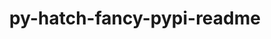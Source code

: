 ---
title: "py-hatch-fancy-pypi-readme"
layout: cache
categories: [package, v0.21.1]
meta: {"versions": ["23.1.0"], "compilers": ["apple-clang@=15.0.0", "cce@=15.0.1", "gcc@=11.1.0", "gcc@=11.3.0", "gcc@=11.4.0", "gcc@=7.3.1", "gcc@=7.5.0", "gcc@=9.4.0", "oneapi@=2023.2.0"], "oss": ["amzn2", "rhel8", "ubuntu18.04", "ubuntu20.04", "ubuntu22.04", "ventura"], "platforms": ["darwin", "linux"], "targets": ["aarch64", "neoverse_n1", "neoverse_v1", "ppc64le", "x86_64_v3", "zen4"], "stacks": ["aws-isc", "aws-isc-aarch64", "data-vis-sdk", "e4s", "e4s-cray-rhel", "e4s-neoverse_v1", "e4s-oneapi", "e4s-power", "ml-darwin-aarch64-mps", "ml-linux-x86_64-cpu", "ml-linux-x86_64-cuda", "ml-linux-x86_64-rocm", "radiuss", "root"], "num_specs": 20, "num_specs_by_stack": {"ml-darwin-aarch64-mps": 1, "root": 20, "aws-isc-aarch64": 2, "aws-isc": 1, "e4s-cray-rhel": 1, "radiuss": 2, "e4s-neoverse_v1": 2, "e4s-power": 2, "data-vis-sdk": 2, "e4s": 3, "e4s-oneapi": 3, "ml-linux-x86_64-cpu": 1, "ml-linux-x86_64-rocm": 1, "ml-linux-x86_64-cuda": 1}}
spec_details: [{"hash": "k3hoa2veh4c2l5r5uwieuin3le5q2vcq", "compiler": "apple-clang@=15.0.0", "versions": ["23.1.0"], "os": "ventura", "platform": "darwin", "target": "aarch64", "variants": ["build_system=python_pip"], "stacks": ["ml-darwin-aarch64-mps", "root"], "size": "-", "tarball": "https://binaries.spack.io/releases/v0.21.1/build_cache/darwin-ventura-aarch64/apple-clang-15.0.0/py-hatch-fancy-pypi-readme-23.1.0/darwin-ventura-aarch64-apple-clang-15.0.0-py-hatch-fancy-pypi-readme-23.1.0-k3hoa2veh4c2l5r5uwieuin3le5q2vcq.spack"}, {"hash": "i4eohf7x3vm46dgatietxd44gpuxo5kj", "compiler": "gcc@=7.3.1", "versions": ["23.1.0"], "os": "amzn2", "platform": "linux", "target": "aarch64", "variants": ["build_system=python_pip"], "stacks": ["root", "aws-isc-aarch64"], "size": "-", "tarball": "https://binaries.spack.io/releases/v0.21.1/build_cache/linux-amzn2-aarch64/gcc-7.3.1/py-hatch-fancy-pypi-readme-23.1.0/linux-amzn2-aarch64-gcc-7.3.1-py-hatch-fancy-pypi-readme-23.1.0-i4eohf7x3vm46dgatietxd44gpuxo5kj.spack"}, {"hash": "ucp4znhewhsug2fxaka5mppdnljf3fyj", "compiler": "gcc@=7.3.1", "versions": ["23.1.0"], "os": "amzn2", "platform": "linux", "target": "neoverse_n1", "variants": ["build_system=python_pip"], "stacks": ["root", "aws-isc-aarch64"], "size": "-", "tarball": "https://binaries.spack.io/releases/v0.21.1/build_cache/linux-amzn2-neoverse_n1/gcc-7.3.1/py-hatch-fancy-pypi-readme-23.1.0/linux-amzn2-neoverse_n1-gcc-7.3.1-py-hatch-fancy-pypi-readme-23.1.0-ucp4znhewhsug2fxaka5mppdnljf3fyj.spack"}, {"hash": "6qlm56vfoeffodcd363gwmtylnzwqzca", "compiler": "gcc@=7.3.1", "versions": ["23.1.0"], "os": "amzn2", "platform": "linux", "target": "x86_64_v3", "variants": ["build_system=python_pip"], "stacks": ["aws-isc", "root"], "size": "-", "tarball": "https://binaries.spack.io/releases/v0.21.1/build_cache/linux-amzn2-x86_64_v3/gcc-7.3.1/py-hatch-fancy-pypi-readme-23.1.0/linux-amzn2-x86_64_v3-gcc-7.3.1-py-hatch-fancy-pypi-readme-23.1.0-6qlm56vfoeffodcd363gwmtylnzwqzca.spack"}, {"hash": "tug3igczo6ibosf5p7yb6nzbst67gjwb", "compiler": "cce@=15.0.1", "versions": ["23.1.0"], "os": "rhel8", "platform": "linux", "target": "zen4", "variants": ["build_system=python_pip"], "stacks": ["root", "e4s-cray-rhel"], "size": "-", "tarball": "https://binaries.spack.io/releases/v0.21.1/build_cache/linux-rhel8-zen4/cce-15.0.1/py-hatch-fancy-pypi-readme-23.1.0/linux-rhel8-zen4-cce-15.0.1-py-hatch-fancy-pypi-readme-23.1.0-tug3igczo6ibosf5p7yb6nzbst67gjwb.spack"}, {"hash": "jif2s55ng5gveehjjg4tkz47ex6onxbp", "compiler": "gcc@=7.5.0", "versions": ["23.1.0"], "os": "ubuntu18.04", "platform": "linux", "target": "x86_64_v3", "variants": ["build_system=python_pip"], "stacks": ["radiuss", "root"], "size": "-", "tarball": "https://binaries.spack.io/releases/v0.21.1/build_cache/linux-ubuntu18.04-x86_64_v3/gcc-7.5.0/py-hatch-fancy-pypi-readme-23.1.0/linux-ubuntu18.04-x86_64_v3-gcc-7.5.0-py-hatch-fancy-pypi-readme-23.1.0-jif2s55ng5gveehjjg4tkz47ex6onxbp.spack"}, {"hash": "u6i7pv5o6ftt3cry4thrcdrfy4lxug7r", "compiler": "gcc@=7.5.0", "versions": ["23.1.0"], "os": "ubuntu18.04", "platform": "linux", "target": "x86_64_v3", "variants": ["build_system=python_pip"], "stacks": ["radiuss", "root"], "size": "-", "tarball": "https://binaries.spack.io/releases/v0.21.1/build_cache/linux-ubuntu18.04-x86_64_v3/gcc-7.5.0/py-hatch-fancy-pypi-readme-23.1.0/linux-ubuntu18.04-x86_64_v3-gcc-7.5.0-py-hatch-fancy-pypi-readme-23.1.0-u6i7pv5o6ftt3cry4thrcdrfy4lxug7r.spack"}, {"hash": "jdc5hv5qlgejrl46rwo5zfgnu5fpbgxj", "compiler": "gcc@=11.4.0", "versions": ["23.1.0"], "os": "ubuntu20.04", "platform": "linux", "target": "neoverse_v1", "variants": ["build_system=python_pip"], "stacks": ["root", "e4s-neoverse_v1"], "size": "-", "tarball": "https://binaries.spack.io/releases/v0.21.1/build_cache/linux-ubuntu20.04-neoverse_v1/gcc-11.4.0/py-hatch-fancy-pypi-readme-23.1.0/linux-ubuntu20.04-neoverse_v1-gcc-11.4.0-py-hatch-fancy-pypi-readme-23.1.0-jdc5hv5qlgejrl46rwo5zfgnu5fpbgxj.spack"}, {"hash": "hkznx4vbuxabiqjsas4qo3goqhtnnoft", "compiler": "gcc@=11.4.0", "versions": ["23.1.0"], "os": "ubuntu20.04", "platform": "linux", "target": "neoverse_v1", "variants": ["build_system=python_pip"], "stacks": ["root", "e4s-neoverse_v1"], "size": "-", "tarball": "https://binaries.spack.io/releases/v0.21.1/build_cache/linux-ubuntu20.04-neoverse_v1/gcc-11.4.0/py-hatch-fancy-pypi-readme-23.1.0/linux-ubuntu20.04-neoverse_v1-gcc-11.4.0-py-hatch-fancy-pypi-readme-23.1.0-hkznx4vbuxabiqjsas4qo3goqhtnnoft.spack"}, {"hash": "boajci3u46zf4zodmy7qgz6hodi4dwsw", "compiler": "gcc@=9.4.0", "versions": ["23.1.0"], "os": "ubuntu20.04", "platform": "linux", "target": "ppc64le", "variants": ["build_system=python_pip"], "stacks": ["root", "e4s-power"], "size": "-", "tarball": "https://binaries.spack.io/releases/v0.21.1/build_cache/linux-ubuntu20.04-ppc64le/gcc-9.4.0/py-hatch-fancy-pypi-readme-23.1.0/linux-ubuntu20.04-ppc64le-gcc-9.4.0-py-hatch-fancy-pypi-readme-23.1.0-boajci3u46zf4zodmy7qgz6hodi4dwsw.spack"}, {"hash": "rfpj4h4rpfxfbfuzmkcetvtpmp623m6b", "compiler": "gcc@=9.4.0", "versions": ["23.1.0"], "os": "ubuntu20.04", "platform": "linux", "target": "ppc64le", "variants": ["build_system=python_pip"], "stacks": ["root", "e4s-power"], "size": "-", "tarball": "https://binaries.spack.io/releases/v0.21.1/build_cache/linux-ubuntu20.04-ppc64le/gcc-9.4.0/py-hatch-fancy-pypi-readme-23.1.0/linux-ubuntu20.04-ppc64le-gcc-9.4.0-py-hatch-fancy-pypi-readme-23.1.0-rfpj4h4rpfxfbfuzmkcetvtpmp623m6b.spack"}, {"hash": "ujc6qsic2edltpxxzbnm7hvlbsoxuyaj", "compiler": "gcc@=11.1.0", "versions": ["23.1.0"], "os": "ubuntu20.04", "platform": "linux", "target": "x86_64_v3", "variants": ["build_system=python_pip"], "stacks": ["root", "data-vis-sdk"], "size": "-", "tarball": "https://binaries.spack.io/releases/v0.21.1/build_cache/linux-ubuntu20.04-x86_64_v3/gcc-11.1.0/py-hatch-fancy-pypi-readme-23.1.0/linux-ubuntu20.04-x86_64_v3-gcc-11.1.0-py-hatch-fancy-pypi-readme-23.1.0-ujc6qsic2edltpxxzbnm7hvlbsoxuyaj.spack"}, {"hash": "i3q3wfkh3szdlvgjgycymsgl4zosdhu2", "compiler": "gcc@=11.1.0", "versions": ["23.1.0"], "os": "ubuntu20.04", "platform": "linux", "target": "x86_64_v3", "variants": ["build_system=python_pip"], "stacks": ["root", "data-vis-sdk"], "size": "-", "tarball": "https://binaries.spack.io/releases/v0.21.1/build_cache/linux-ubuntu20.04-x86_64_v3/gcc-11.1.0/py-hatch-fancy-pypi-readme-23.1.0/linux-ubuntu20.04-x86_64_v3-gcc-11.1.0-py-hatch-fancy-pypi-readme-23.1.0-i3q3wfkh3szdlvgjgycymsgl4zosdhu2.spack"}, {"hash": "6yhkyj3bl3w563qg22nz6ovvmpw6smm5", "compiler": "gcc@=11.4.0", "versions": ["23.1.0"], "os": "ubuntu20.04", "platform": "linux", "target": "x86_64_v3", "variants": ["build_system=python_pip"], "stacks": ["root", "e4s"], "size": "-", "tarball": "https://binaries.spack.io/releases/v0.21.1/build_cache/linux-ubuntu20.04-x86_64_v3/gcc-11.4.0/py-hatch-fancy-pypi-readme-23.1.0/linux-ubuntu20.04-x86_64_v3-gcc-11.4.0-py-hatch-fancy-pypi-readme-23.1.0-6yhkyj3bl3w563qg22nz6ovvmpw6smm5.spack"}, {"hash": "qvkh7ufflozq23q64cj6hgmw3ph33dbs", "compiler": "gcc@=11.4.0", "versions": ["23.1.0"], "os": "ubuntu20.04", "platform": "linux", "target": "x86_64_v3", "variants": ["build_system=python_pip"], "stacks": ["root", "e4s"], "size": "-", "tarball": "https://binaries.spack.io/releases/v0.21.1/build_cache/linux-ubuntu20.04-x86_64_v3/gcc-11.4.0/py-hatch-fancy-pypi-readme-23.1.0/linux-ubuntu20.04-x86_64_v3-gcc-11.4.0-py-hatch-fancy-pypi-readme-23.1.0-qvkh7ufflozq23q64cj6hgmw3ph33dbs.spack"}, {"hash": "r25g5yrzor5xjftxdwmjobywsx254ohk", "compiler": "gcc@=11.4.0", "versions": ["23.1.0"], "os": "ubuntu20.04", "platform": "linux", "target": "x86_64_v3", "variants": ["build_system=python_pip"], "stacks": ["root", "e4s"], "size": "-", "tarball": "https://binaries.spack.io/releases/v0.21.1/build_cache/linux-ubuntu20.04-x86_64_v3/gcc-11.4.0/py-hatch-fancy-pypi-readme-23.1.0/linux-ubuntu20.04-x86_64_v3-gcc-11.4.0-py-hatch-fancy-pypi-readme-23.1.0-r25g5yrzor5xjftxdwmjobywsx254ohk.spack"}, {"hash": "b63u7dsv3mv7of6bkfyoy6imgdjqz2jk", "compiler": "oneapi@=2023.2.0", "versions": ["23.1.0"], "os": "ubuntu20.04", "platform": "linux", "target": "x86_64_v3", "variants": ["build_system=python_pip"], "stacks": ["root", "e4s-oneapi"], "size": "-", "tarball": "https://binaries.spack.io/releases/v0.21.1/build_cache/linux-ubuntu20.04-x86_64_v3/oneapi-2023.2.0/py-hatch-fancy-pypi-readme-23.1.0/linux-ubuntu20.04-x86_64_v3-oneapi-2023.2.0-py-hatch-fancy-pypi-readme-23.1.0-b63u7dsv3mv7of6bkfyoy6imgdjqz2jk.spack"}, {"hash": "xbde6yztusehpzshaxswmlwsbxzhm4o3", "compiler": "oneapi@=2023.2.0", "versions": ["23.1.0"], "os": "ubuntu20.04", "platform": "linux", "target": "x86_64_v3", "variants": ["build_system=python_pip"], "stacks": ["root", "e4s-oneapi"], "size": "-", "tarball": "https://binaries.spack.io/releases/v0.21.1/build_cache/linux-ubuntu20.04-x86_64_v3/oneapi-2023.2.0/py-hatch-fancy-pypi-readme-23.1.0/linux-ubuntu20.04-x86_64_v3-oneapi-2023.2.0-py-hatch-fancy-pypi-readme-23.1.0-xbde6yztusehpzshaxswmlwsbxzhm4o3.spack"}, {"hash": "hahslscf5brv3ratplgltox7yom7yf54", "compiler": "oneapi@=2023.2.0", "versions": ["23.1.0"], "os": "ubuntu20.04", "platform": "linux", "target": "x86_64_v3", "variants": ["build_system=python_pip"], "stacks": ["root", "e4s-oneapi"], "size": "-", "tarball": "https://binaries.spack.io/releases/v0.21.1/build_cache/linux-ubuntu20.04-x86_64_v3/oneapi-2023.2.0/py-hatch-fancy-pypi-readme-23.1.0/linux-ubuntu20.04-x86_64_v3-oneapi-2023.2.0-py-hatch-fancy-pypi-readme-23.1.0-hahslscf5brv3ratplgltox7yom7yf54.spack"}, {"hash": "g37gli4uw3naqji6aerzpf34xczo3bay", "compiler": "gcc@=11.3.0", "versions": ["23.1.0"], "os": "ubuntu22.04", "platform": "linux", "target": "x86_64_v3", "variants": ["build_system=python_pip"], "stacks": ["root", "ml-linux-x86_64-cpu", "ml-linux-x86_64-rocm", "ml-linux-x86_64-cuda"], "size": "-", "tarball": "https://binaries.spack.io/releases/v0.21.1/build_cache/linux-ubuntu22.04-x86_64_v3/gcc-11.3.0/py-hatch-fancy-pypi-readme-23.1.0/linux-ubuntu22.04-x86_64_v3-gcc-11.3.0-py-hatch-fancy-pypi-readme-23.1.0-g37gli4uw3naqji6aerzpf34xczo3bay.spack"}]
---